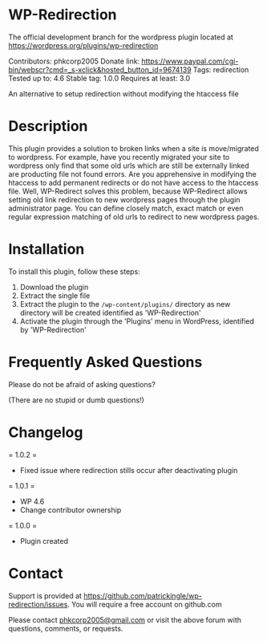 # WP-Redirection
The official development branch for the wordpress plugin located at https://wordpress.org/plugins/wp-redirection

Contributors: phkcorp2005
Donate link: https://www.paypal.com/cgi-bin/webscr?cmd=_s-xclick&hosted_button_id=9674139
Tags: redirection
Tested up to: 4.6
Stable tag: 1.0.0
Requires at least: 3.0

An alternative to setup redirection without modifying the htaccess file

# Description
This plugin provides a solution to broken links when a site is move/migrated to wordpress. For example, have you recently migrated your site to wordpress only find that some old urls which are still be externally linked are producting file not found errors. Are you apprehensive in modifying the htaccess to add permanent redirects or do not have access to the htaccess file. Well, WP-Redirect solves this problem, because WP-Redirect allows setting old link redirection to new wordpress pages through the plugin administrator page. You can define closely match, exact match or even regular expression matching of old urls to redirect to new wordpress pages.

# Installation 
To install this plugin, follow these steps:

1. Download the plugin
2. Extract the single file
3. Extract the plugin to the `/wp-content/plugins/` directory as new directory will be created identified as 'WP-Redirection'
4. Activate the plugin through the 'Plugins' menu in WordPress, identified by 'WP-Redirection'


# Frequently Asked Questions  

Please do not be afraid of asking questions?<br>

(There are no stupid or dumb questions!)

# Changelog 
= 1.0.2 =
* Fixed issue where redirection stills occur after deactivating plugin

= 1.0.1 =
* WP 4.6
* Change contributor ownership

= 1.0.0 =
* Plugin created

# Contact

Support is provided at https://github.com/patrickingle/wp-redirection/issues. You will require a free account on github.com

Please contact phkcorp2005@gmail.com or visit the above forum with questions, comments, or requests.
